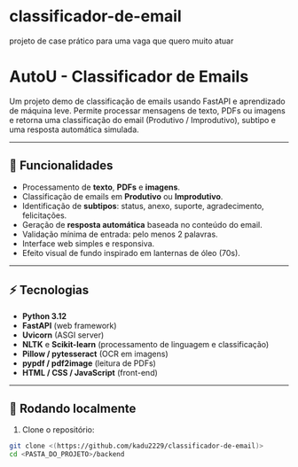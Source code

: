 # classificador-de-email
projeto de case prático para uma vaga que quero muito atuar

# AutoU - Classificador de Emails

Um projeto demo de classificação de emails usando FastAPI e aprendizado de máquina leve. Permite processar mensagens de texto, PDFs ou imagens e retorna uma classificação do email (Produtivo / Improdutivo), subtipo e uma resposta automática simulada.

---

## 🔹 Funcionalidades

- Processamento de **texto**, **PDFs** e **imagens**.
- Classificação de emails em **Produtivo** ou **Improdutivo**.
- Identificação de **subtipos**: status, anexo, suporte, agradecimento, felicitações.
- Geração de **resposta automática** baseada no conteúdo do email.
- Validação mínima de entrada: pelo menos 2 palavras.
- Interface web simples e responsiva.
- Efeito visual de fundo inspirado em lanternas de óleo (70s).

---

## ⚡ Tecnologias

- **Python 3.12**
- **FastAPI** (web framework)
- **Uvicorn** (ASGI server)
- **NLTK** e **Scikit-learn** (processamento de linguagem e classificação)
- **Pillow / pytesseract** (OCR em imagens)
- **pypdf / pdf2image** (leitura de PDFs)
- **HTML / CSS / JavaScript** (front-end)

---

## 🚀 Rodando localmente

1. Clone o repositório:

```bash
git clone <(https://github.com/kadu2229/classificador-de-email)>
cd <PASTA_DO_PROJETO>/backend


